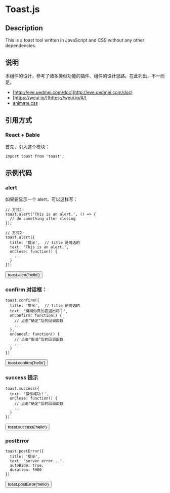 # Toast.js

## Description

This is a toast tool written in JavaScript and CSS without any other dependencies.

## 说明

本组件的设计，参考了诸多类似功能的插件、组件的设计思路。在此列出，不一而足。

+ [http://eve.uedmei.com/doc](http://eve.uedmei.com/doc)
+ [https://weui.io/](https://weui.io/#/)
+ [animate.css](http://daneden.github.io/animate.css/)

## 引用方式

### React + Bable

首先，引入这个模块：

```
import toast from 'toast';
```

## 示例代码

### alert

如果要显示一个 alert，可以这样写：

```
// 方式1:
toast.alert('This is an alert.', () => {
  // do something after closing
});

// 方式2:
toast.alert({
  title: '提示',  // title 是可选的
  text: 'This is an alert.',
  onClose: function() {
    ...
  }
});
```

<button class="btn btn-success" name="alert">toast.alert('hello')</button>


### confirm 对话框：

```
toast.confirm({
  title: '提示',  // title 是可选的
  text: '请问你真的要退出吗？',
  onConfirm: function() {
    // 点击“确定”后的回调函数
    ...
  },
  onCancel: function() {
    // 点击“取消”后的回调函数
    ...
  }
})
```

<button class="btn btn-success" name="confirm">toast.confirm('hello')</button>


### success 提示

```
toast.success({
  text: '操作成功！',
  onClose: function() {
    // 点击“确定”后的回调函数
    ...
  }
})
```

<button class="btn btn-success" name="success">toast.success('hello')</button>

### postError

```
toast.postError({
  title: '提示',
  text: 'server error...',
  autoHide: true,
  duration: 5000
})
```

<button class="btn btn-success" name="postError">toast.postError('hello')</button>
